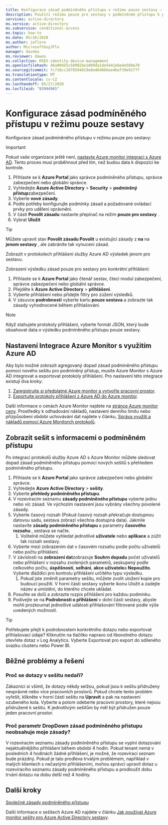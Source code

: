 ```yaml
---
title: Konfigurace zásad podmíněného přístupu v režimu pouze sestavy – Azure Active Directory
description: Použití režimu pouze pro sestavy v podmíněném přístupu k podpoře při přijetí
services: active-directory
ms.service: active-directory
ms.subservice: conditional-access
ms.topic: how-to
ms.date: 05/26/2020
ms.author: joflore
author: MicrosoftGuyJFlo
manager: daveba
ms.reviewer: dawoo
ms.collection: M365-identity-device-management
ms.openlocfilehash: 46a00d55c58992be1009da1de5441ebe4e589a70
ms.sourcegitcommit: fc718cc1078594819e8ed640b6ee4bef39e91f7f
ms.translationtype: MT
ms.contentlocale: cs-CZ
ms.lasthandoff: 05/27/2020
ms.locfileid: "83994965"
---
```

# <a name="configure-a-conditional-access-policy-in-report-only-mode"></a>Konfigurace zásad podmíněného přístupu v režimu pouze sestavy

Konfigurace zásad podmíněného přístupu v režimu pouze pro sestavy:

> [!IMPORTANT]
> Pokud vaše organizace ještě není, [nastavte Azure monitor integraci s Azure AD](#set-up-azure-monitor-integration-with-azure-ad). Tento proces musí proběhnout před tím, než budou data k dispozici ke kontrole.

1. Přihlaste se k **Azure Portal** jako správce podmíněného přístupu, správce zabezpečení nebo globální správce.
1. Vyhledejte **Azure Active Directory**  >  **Security**  >  **podmíněný přístup**zabezpečení.
1. Vyberte **nové zásady**.
1. Podle potřeby konfigurujte podmínky zásad a požadované ovládací prvky pro udělení oprávnění.
1. V části **Povolit zásadu** nastavte přepínač na režim **pouze pro sestavy** .
1. Vybrat **Uložit**

> [!TIP]
> Můžete upravit stav **Povolit zásadu Povolit** u existující zásady z **na** na **jenom sestavy** , ale zabráníte tak vynucení zásad. 

Zobrazit v protokolech přihlášení služby Azure AD výsledek jenom pro sestavu.

Zobrazení výsledku zásad pouze pro sestavy pro konkrétní přihlášení:

1. Přihlaste se k **Azure Portal** jako čtenář sestav, čtecí modul zabezpečení, správce zabezpečení nebo globální správce.
1. Přejděte k **Azure Active Directory**  >  **přihlášení**.
1. Vyberte přihlášení nebo přidejte filtry pro zúžení výsledků.
1. V zásuvce **podrobností** vyberte kartu **pouze sestava** a zobrazte tak zásady vyhodnocené během přihlašování.

> [!NOTE]
> Když stahujete protokoly přihlášení, vyberte formát JSON, který bude obsahovat data o výsledku podmíněného přístupu pouze sestavy.

## <a name="set-up-azure-monitor-integration-with-azure-ad"></a>Nastavení Integrace Azure Monitor s využitím Azure AD

Aby bylo možné zobrazit agregovaný dopad zásad podmíněného přístupu pomocí nového sešitu pro podmíněný přístup, musíte Azure Monitor s Azure AD integrovat a exportovat protokoly přihlášení. Pro nastavení této integrace existují dva kroky: 

1. [Zaregistrujte si předplatné Azure monitor a vytvořte pracovní prostor](/azure/azure-monitor/learn/quick-create-workspace).
1. [Exportujte protokoly přihlášení z Azure AD do Azure monitor](/azure/active-directory/reports-monitoring/howto-integrate-activity-logs-with-log-analytics).

Další informace o cenách Azure Monitor najdete na [stránce Azure monitor ceny](https://azure.microsoft.com/pricing/details/monitor/). Prostředky k odhadování nákladů, nastavení denního limitu nebo přizpůsobení období uchovávání dat najdete v článku, [Správa využití a nákladů pomocí Azure Monitorch protokolů](../../azure-monitor/platform/manage-cost-storage.md#estimating-the-costs-to-manage-your-environment).

## <a name="view-conditional-access-insights-workbook"></a>Zobrazit sešit s informacemi o podmíněném přístupu

Po integraci protokolů služby Azure AD s Azure Monitor můžete sledovat dopad zásad podmíněného přístupu pomocí nových sešitů s přehledem podmíněného přístupu.

1. Přihlaste se k **Azure Portal** jako správce zabezpečení nebo globální správce.
1. Vyhledejte **Azure Active Directory**  >  **sešity**.
1. Vyberte **přehledy podmíněného přístupu**.
1. V rozevíracím seznamu **zásady podmíněného přístupu** vyberte jednu nebo víc zásad. Ve výchozím nastavení jsou vybrány všechny povolené zásady.
1. Vyberte časový rozsah (Pokud časový rozsah překračuje dostupnou datovou sadu, sestava zobrazí všechna dostupná data). Jakmile nastavíte **zásady podmíněného přístupu** a parametry **časového rozsahu** , sestava se načte.
   1. Volitelně můžete vyhledat jednotlivé **uživatele** nebo **aplikace** a zúžit tak rozsah sestavy.
1. Vyberte mezi zobrazením dat v časovém rozsahu podle počtu uživatelů nebo počtu přihlášení.
1. V závislosti na **zobrazení dat**zobrazuje **Souhrn dopadu** počet uživatelů nebo přihlášení v rozsahu zvolených parametrů, seskupený podle celkového počtu, **úspěšnosti**, **selhání**, **akce uživatele**a **Nepoužito**. Vyberte dlaždici pro kontrolu přihlášení určitého typu výsledku. 
   1. Pokud jste změnili parametry sešitu, můžete zvolit uložení kopie pro budoucí použití. V horní části sestavy vyberte ikonu Uložit a zadejte název a umístění, do kterého chcete ukládat.
1. Posuňte se dolů a zobrazte rozpis přihlášení pro každou podmínku.
1. Podívejte se na **Podrobnosti o přihlášení** v dolní části sestavy, abyste mohli prozkoumat jednotlivé události přihlašování filtrované podle výše uvedených možností.

> [!TIP] 
> Potřebujete přejít k podrobnostem konkrétního dotazu nebo exportovat přihlašovací údaje? Kliknutím na tlačítko napravo od libovolného dotazu otevřete dotaz v Log Analytics. Vyberte Exportovat pro export do sdíleného svazku clusteru nebo Power BI.

## <a name="common-problems-and-solutions"></a>Běžné problémy a řešení

### <a name="why-are-the-queries-in-the-workbook-failing"></a>Proč se dotazy v sešitu nedaří?

Zákazníci si všimli, že dotazy někdy selžou, pokud jsou k sešitu přidruženy nesprávné nebo více pracovních prostorů. Pokud chcete tento problém vyřešit, klikněte v horní části sešitu na **Upravit** a pak na nastavení ozubeného kola. Vyberte a potom odeberte pracovní prostory, které nejsou přidružené k sešitu. K jednotlivým sešitům by měl být přidružen pouze jeden pracovní prostor.

### <a name="why-doesnt-the-conditional-access-policies-dropdown-parameter-contain-my-policies"></a>Proč parametr DropDown zásad podmíněného přístupu neobsahuje moje zásady?

V rozevíracím seznamu zásady podmíněného přístupu se vyplní dotazování nejaktuálnějšího přihlášení během období 4 hodin. Pokud tenant nemá v posledních 4 hodinách žádné přihlášení, je možné, že rozevírací seznam bude prázdný. Pokud je tato prodleva trvalým problémem, například v malých klientech s nečastými přihlášeními, mohou správci upravit dotaz u rozevíracího seznamu zásady podmíněného přístupu a prodloužit dobu trvání dotazu na dobu delší než 4 hodiny.

## <a name="next-steps"></a>Další kroky

[Společné zásady podmíněného přístupu](concept-conditional-access-policy-common.md)

Další informace o sešitech Azure AD najdete v článku [Jak používat Azure monitor sešity pro Azure Active Directory sestavy](../reports-monitoring/howto-use-azure-monitor-workbooks.md).
